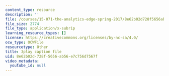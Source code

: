 ```yaml
---
content_type: resource
description: ''
file: /courses/15-071-the-analytics-edge-spring-2017/8e62b02d728f5656ab56e7c756d7567f_D2FQ-JnltPw.vtt
file_size: 2774
file_type: application/x-subrip
learning_resource_types: []
license: https://creativecommons.org/licenses/by-nc-sa/4.0/
ocw_type: OCWFile
resourcetype: Other
title: 3play caption file
uid: 8e62b02d-728f-5656-ab56-e7c756d7567f
video_metadata:
  youtube_id: null
---
```

